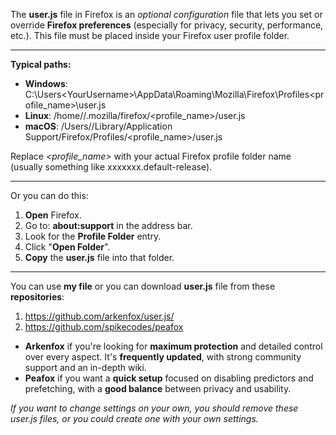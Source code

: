 The **user.js** file in Firefox is an _optional configuration_ file that lets you set or override **Firefox preferences** (especially for privacy, security, performance, etc.). This file must be placed inside your Firefox user profile folder.
_______________________________________________________________________
**Typical paths:**
- **Windows**: C:\Users\<YourUsername>\AppData\Roaming\Mozilla\Firefox\Profiles\<profile_name>\user.js
- **Linux**: /home/<YourUsername>/.mozilla/firefox/<profile_name>/user.js
- **macOS**: /Users/<YourUsername>/Library/Application Support/Firefox/Profiles/<profile_name>/user.js

Replace _<profile_name>_ with your actual Firefox profile folder name (usually something like xxxxxxx.default-release).
_______________________________________________________________________
Or you can do this:
1. **Open** Firefox.
2. Go to: **about:support** in the address bar.
3. Look for the **Profile Folder** entry.
4. Click "**Open Folder**".
5. **Copy** the **user.js** file into that folder.
_______________________________________________________________________
You can use **my file** or you can download **user.js** file from these **repositories**:

1. https://github.com/arkenfox/user.js/
2. https://github.com/spikecodes/peafox

-  **Arkenfox** if you're looking for **maximum protection** and detailed control over every aspect. It's **frequently updated**, with strong community support and an in-depth wiki.
-  **Peafox** if you want a **quick setup** focused on disabling predictors and prefetching, with a **good balance** between privacy and usability.

_If you want to change settings on your own, you should remove these user.js files, or you could create one with your own settings._ 
